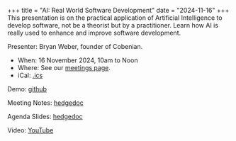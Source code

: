+++
title = "AI: Real World Software Development"
date = "2024-11-16"
+++
This presentation is on the practical application of Artificial Intelligence
to develop software, not be a theorist but by a practitioner.  Learn how AI
is really used to enhance and improve software development.

Presenter: Bryan Weber, founder of Cobenian.

* When: 16 November 2024, 10am to Noon
* Where: See our [meetings page](/meetings).
* iCal: [.ics](/ics/novalug-nov-24.ics)

Demo: [github](https://github.com/Cobenian/novalug-ai)

Meeting Notes: [hedgedoc](https://hedge.novalug.org/K8a4OWS8RjKonTvKVVK_QA#)

Agenda Slides: [hedgedoc](https://hedge.novalug.org/p/H68qWsOOJ#/)

Video: [YouTube](https://www.youtube.com/watch?v=7kN9Y4SBjtg)
